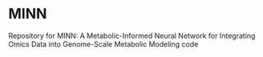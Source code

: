 # MINN
Repository for MINN: A Metabolic-Informed Neural Network for Integrating Omics Data into Genome-Scale Metabolic Modeling code
